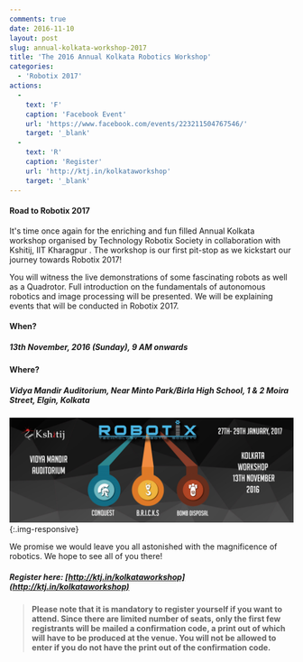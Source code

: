 ```yaml
---
comments: true
date: 2016-11-10
layout: post
slug: annual-kolkata-workshop-2017
title: 'The 2016 Annual Kolkata Robotics Workshop'
categories:
  - 'Robotix 2017'
actions:
  -
    text: 'F'
    caption: 'Facebook Event'
    url: 'https://www.facebook.com/events/223211504767546/'
    target: '_blank'
  -
    text: 'R'
    caption: 'Register'
    url: 'http://ktj.in/kolkataworkshop'
    target: '_blank'
---
```


#### Road to Robotix 2017

It's time once again for the enriching and fun filled Annual Kolkata workshop organised by Technology Robotix Society in collaboration with Kshitij, IIT Kharagpur . The workshop is our first pit-stop as we kickstart our journey towards Robotix 2017!

You will witness the live demonstrations of some fascinating robots as well as a Quadrotor. Full introduction on the fundamentals of autonomous robotics and image processing will be presented. We will be explaining events that will be conducted in Robotix 2017.  

#### When?

##### 13th November, 2016 (Sunday), 9 AM onwards

#### Where?

##### Vidya Mandir Auditorium, Near Minto Park/Birla High School, 1 & 2 Moira Street, Elgin, Kolkata

![](/img/blog/2016/cal-ws/cal.jpg){:.img-responsive}

We promise we would leave you all astonished with the magnificence of robotics. We hope to see all of you there!

##### Register here: [http://ktj.in/kolkataworkshop](http://ktj.in/kolkataworkshop)

> **Please note that it is mandatory to register yourself if you want to attend. Since there are limited number of seats, only the first few registrants will be mailed a confirmation code, a print out of which will have to be produced at the venue. You will not be allowed to enter if you do not have the print out of the confirmation code.**
